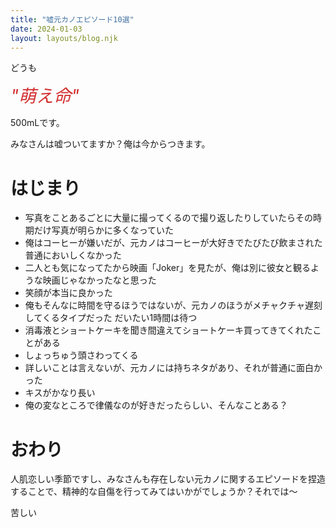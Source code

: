 ```yaml
---
title: "嘘元カノエピソード10選"
date: 2024-01-03
layout: layouts/blog.njk
---
```

<p>どうも</p>

<p><span style="color: #d32f2f"><em><span style="font-size: 200%">"萌え命"</span></em></span></p>

<p>500mLです。</p>

<p>みなさんは嘘ついてますか？俺は今からつきます。</p>

<h1>はじまり</h1>

<ul>
<li>写真をことあるごとに大量に撮ってくるので撮り返したりしていたらその時期だけ写真が明らかに多くなっていた</li>
<li>俺はコーヒーが嫌いだが、元カノはコーヒーが大好きでたびたび飲まされた 普通においしくなかった</li>
<li>二人とも気になってたから映画「Joker」を見たが、俺は別に彼女と観るような映画じゃなかったなと思った</li>
<li>笑顔が本当に良かった</li>
<li>俺もそんなに時間を守るほうではないが、元カノのほうがメチャクチャ遅刻してくるタイプだった だいたい1時間は待つ</li>
<li>消毒液とショートケーキを聞き間違えてショートケーキ買ってきてくれたことがある</li>
<li>しょっちゅう頭さわってくる</li>
<li>詳しいことは言えないが、元カノには持ちネタがあり、それが普通に面白かった</li>
<li>キスがかなり長い</li>
<li>俺の変なところで律儀なのが好きだったらしい、そんなことある？</li>
</ul>


<h1>おわり</h1>

<p>人肌恋しい季節ですし、みなさんも存在しない元カノに関するエピソードを捏造することで、精神的な自傷を行ってみてはいかがでしょうか？それでは〜</p>

<p>苦しい</p>